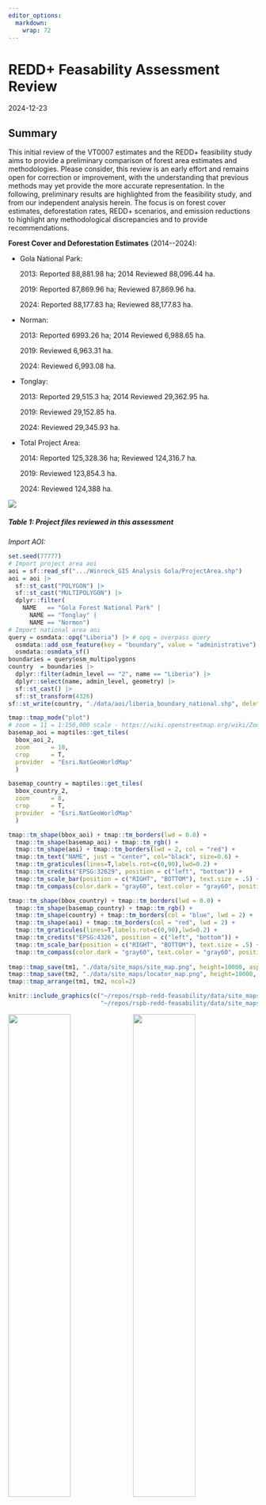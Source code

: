 ```yaml
---
editor_options: 
  markdown: 
    wrap: 72
---
```


# REDD+ Feasability Assessment Review

2024-12-23

## Summary

This initial review of the VT0007 estimates and the REDD+ feasibility
study aims to provide a preliminary comparison of forest area estimates
and methodologies. Please consider, this review is an early effort and
remains open for correction or improvement, with the understanding that
previous methods may yet provide the more accurate representation. In
the following, preliminary results are highlighted from the feasibility
study, and from our independent analysis herein. The focus is on forest
cover estimates, deforestation rates, REDD+ scenarios, and emission
reductions to highlight any methodological discrepancies and to provide
recommendations.

**Forest Cover and Deforestation Estimates** (2014--2024):

-   Gola National Park:

    2013: Reported 88,881.98 ha; 2014 Reviewed 88,096.44 ha.

    2019: Reported 87,869.96 ha; Reviewed 87,869.96 ha.

    2024: Reported 88,177.83 ha; Reviewed 88,177.83 ha.

-   Norman:

    2013: Reported 6993.26 ha; 2014 Reviewed 6,988.65 ha.

    2019: Reviewed 6,963.31 ha.

    2024: Reviewed 6,993.08 ha.

-   Tonglay:

    2013: Reported 29,515.3 ha; 2014 Reviewed 29,362.95 ha.

    2019: Reviewed 29,152.85 ha.

    2024: Reviewed 29,345.93 ha.

-   Total Project Area:

    2014: Reported 125,328.36 ha; Reviewed 124,316.7 ha.

    2019: Reviewed 123,854.3 ha.

    2024: Reviewed 124,388 ha.

![](data/tables/Table%201%20Project%20files%20reviewed.png)

##### Table 1: Project files reviewed in this assessment

*Import AOI:*

``` r
set.seed(77777)
# Import project area aoi
aoi = sf::read_sf(".../Winrock_GIS Analysis Gola/ProjectArea.shp") 
aoi = aoi |>
  sf::st_cast("POLYGON") |>
  sf::st_cast("MULTIPOLYGON") |>
  dplyr::filter(
    NAME   == "Gola Forest National Park" | 
      NAME == "Tonglay" |
      NAME == "Normon")
# Import national area aoi
query = osmdata::opq("Liberia") |> # opq = overpass query
  osmdata::add_osm_feature(key = "boundary", value = "administrative") |>
  osmdata::osmdata_sf()
boundaries = query$osm_multipolygons
country  = boundaries |>
  dplyr::filter(admin_level == "2", name == "Liberia") |>
  dplyr::select(name, admin_level, geometry) |>
  sf::st_cast() |> 
  sf::st_transform(4326)
sf::st_write(country, "./data/aoi/liberia_boundary_national.shp", delete_layer=T)
```

``` r
tmap::tmap_mode("plot")
# zoom = 11 = 1:150,000 scale - https://wiki.openstreetmap.org/wiki/Zoom_levels
basemap_aoi = maptiles::get_tiles(
  bbox_aoi_2, 
  zoom      = 10, 
  crop      = T,
  provider  = "Esri.NatGeoWorldMap"
  )

basemap_country = maptiles::get_tiles(
  bbox_country_2, 
  zoom      = 8, 
  crop      = T,
  provider  = "Esri.NatGeoWorldMap"
  )

tmap::tm_shape(bbox_aoi) + tmap::tm_borders(lwd = 0.0) +
  tmap::tm_shape(basemap_aoi) + tmap::tm_rgb() + 
  tmap::tm_shape(aoi) + tmap::tm_borders(lwd = 2, col = "red") +
  tmap::tm_text("NAME", just = "center", col="black", size=0.6) +
  tmap::tm_graticules(lines=T,labels.rot=c(0,90),lwd=0.2) +
  tmap::tm_credits("EPSG:32629", position = c("left", "bottom")) +
  tmap::tm_scale_bar(position = c("RIGHT", "BOTTOM"), text.size = .5) + 
  tmap::tm_compass(color.dark = "gray60", text.color = "gray60", position = c("left", "top")) -> tm1

tmap::tm_shape(bbox_country) + tmap::tm_borders(lwd = 0.0) +
  tmap::tm_shape(basemap_country) + tmap::tm_rgb() + 
  tmap::tm_shape(country) + tmap::tm_borders(col = "blue", lwd = 2) +
  tmap::tm_shape(aoi) + tmap::tm_borders(col = "red", lwd = 2) +
  tmap::tm_graticules(lines=T,labels.rot=c(0,90),lwd=0.2) +
  tmap::tm_credits("EPSG:4326", position = c("left", "bottom")) +
  tmap::tm_scale_bar(position = c("RIGHT", "BOTTOM"), text.size = .5) + 
  tmap::tm_compass(color.dark = "gray60", text.color = "gray60", position = c("left", "top")) -> tm2
                   
tmap::tmap_save(tm1, "./data/site_maps/site_map.png", height=10000, asp=0, dpi=2400)
tmap::tmap_save(tm2, "./data/site_maps/locator_map.png", height=10000, asp=0, dpi=2400)
tmap::tmap_arrange(tm1, tm2, ncol=2)
```

``` r
knitr::include_graphics(c("~/repos/rspb-redd-feasability/data/site_maps/site_map.png",
                          "~/repos/rspb-redd-feasability/data/site_maps/locator_map.png"))
```

<img src="data/site_maps/site_map.png" width="50%"/><img src="data/site_maps/locator_map.png" width="50%"/>

## Area check

In Liberia, the official definition of forest land is provided by the
Forestry Development Authority (Liberia 2019), including areas of land
that meet the following criteria:

-   Canopy cover of minimum 30%;
-   Canopy height of minimum 5m or the capacity to reach it;
-   Covering a minimum of 1 hectare of land.

``` r
aoi$area_m2 = round(as.numeric(sf::st_area(aoi) * 0.0001, 4))
aoi_select = aoi |>
  dplyr::select(NAME, DESIG, Areahav2, area_m2) |>
  dplyr::filter(
    NAME == "Gola Forest National Park" | 
      NAME == "Normon"  | 
      NAME == "Tonglay") |>
  sf::st_drop_geometry() |>
  janitor::adorn_totals() 
sf::st_transform(aoi, 4326)  
```

::: kable-table
|    WDPAID | WDPA_PID  | NAME                      | ORIG_NAME                 | DESIG            | DESIG_TYPE | IUCN_CAT     | INT_CRIT       | MARINE | REP_M\_AREA | GIS_M\_AREA |  REP_AREA |   GIS_AREA | STATUS     | STATUS_YR | GOV_TYPE                               | MANG_AUTH                                                         | MANG_PLAN    | VERIF          | METADATAID | SUB_LOC | PARENT_ISO | ISO3 | Comments                         | Landscape              | Shape_Leng | Shape_Area |    Areaha |  Areahav2 | geometry                       | area_m2 |
|--:|:--|:--|:--|:--|:--|:--|:--|:--|--:|--:|--:|--:|:--|--:|:--|:--|:--|:--|--:|:--|:--|:--|:--|:--|--:|--:|--:|--:|:--|--:|
|      9171 | 9171      | Gola Forest National Park | Gola Forest National Park | National Park    | National   | Not Reported | Not Applicable | 0      |           0 |           0 |  979.7499 |  985.92079 | Designated |      2003 | Federal or national ministry or agency | Department of Forest Conservation, Forestry Development Authority | Not Reported | State Verified |        876 | LR-CM   | LBR        | LBR  | NA                               | Greater Gola Landscape |  190094.38 |  888197849 |  88801.80 |  88801.80 | POLYGON Z ((-10.67501 7.684... |   88820 |
| 555512165 | 555512165 | Foya                      | Foya                      | National Park    | National   | Not Reported | Not Applicable | 0      |           0 |           0 | 1646.2805 | 1657.40012 | Proposed   |      2003 | Federal or national ministry or agency | Department of Forest Conservation, Forestry Development Authority | Not Reported | State Verified |        876 | LR-LO   | LBR        | LBR  | NA                               | Greater Gola Landscape |  298027.78 | 1646202887 | 164664.00 | 164664.00 | POLYGON Z ((-10.32469 8.084... |  164620 |
|         0 | NA        | Lower Sokpo               | Lower Sokpo               | Community Forest | National   | Not Reported | Not Applicable | 0      |           0 |           0 |  144.0000 |  144.76678 | Active     |         0 | Not Reported                           | Not Reported                                                      | Not Reported | Not Reported   |          0 | LR-CM   | LBR        | LBR  | Boundaries agreed. Gov. in place | Greater Gola Landscape |   60680.00 |  144766777 |  14469.80 |  14469.80 | POLYGON Z ((-11.01024 7.441... |   14477 |
|         0 | NA        | Upper Sokpo               | Upper Sokpo               | Community Forest | National   | Not Reported | Not Applicable | 0      |           0 |           0 |  108.0000 |  110.81576 | Active     |         0 | Not Reported                           | Not Reported                                                      | Not Reported | Not Reported   |          0 | LR-CM   | LBR        | LBR  | Boundaries agreed. Gov. in place | Greater Gola Landscape |   60269.62 |  110815762 |  11078.70 |  11078.70 | POLYGON Z ((-10.78275 7.400... |   11082 |
|         0 | NA        | Maima                     | Maima                     | Community Forest | National   | Not Reported | Not Applicable | 0      |           0 |           0 |  450.0000 |  448.18335 | Active     |         0 | Not Reported                           | Not Reported                                                      | Not Reported | Not Reported   |          0 | LR-GP   | LBR        | LBR  | Initial discussion held          | Greater Gola Landscape |   90084.36 |  448183347 |  44821.40 |  44821.40 | POLYGON Z ((-10.55219 7.570... |   44818 |
|         0 | NA        | Tonglay                   | Tonglay                   | Community Forest | National   | Not Reported | Not Applicable | 0      |           0 |           0 |  296.0000 |  295.15312 | Active     |      2020 | Not Reported                           | Not Reported                                                      | Not Reported | Not Reported   |          0 | LR-GP   | LBR        | LBR  | Step 8 completed. 9 for November | Greater Gola Landscape |   92691.50 |  295153117 |  29516.10 |  29516.10 | POLYGON Z ((-10.61658 7.771... |   29515 |
|         0 | NA        | Zue                       | Zue                       | Community Forest | National   | Not Reported | Not Applicable | 0      |           0 |           0 |  400.0000 |  399.60614 | Active     |         0 | Not Reported                           | Not Reported                                                      | Not Reported | Not Reported   |          0 | LR-GP   | LBR        | LBR  | Initial discussion held          | Greater Gola Landscape |   89297.00 |  399606142 |  39969.30 |  39969.30 | POLYGON Z ((-10.29816 7.673... |   39961 |
|         0 | NA        | Normon                    | Normon                    | Community Forest | National   | Not Reported | Not Applicable | 0      |           0 |           0 |   69.0000 |   69.93261 | Active     |      2020 | Not Reported                           | Not Reported                                                      | Not Reported | Not Reported   |          0 | LR-GP   | LBR        | LBR  | Step 9                           | Greater Gola Landscape |   48777.43 |   69932611 |   6993.87 |   6993.87 | POLYGON Z ((-10.49054 7.712... |    6993 |
:::

``` r
sf::st_transform(country, 4326) 
```

::: kable-table
| name    | admn_lv | geometry                       |
|:--------|:--------|:-------------------------------|
| Liberia | 2       | POLYGON ((-11.60808 6.755, ... |
:::

``` r
slivers = aoi |> dplyr::filter(as.numeric(area_m2) < 1)  # no artefacts found
aoi_select
```

::: kable-table
| NAME                      | DESIG            |  Areahav2 | area_m2 |
|:--------------------------|:-----------------|----------:|--------:|
| Gola Forest National Park | National Park    |  88801.80 |   88820 |
| Tonglay                   | Community Forest |  29516.10 |   29515 |
| Normon                    | Community Forest |   6993.87 |    6993 |
| Total                     | \-               | 125311.77 |  125328 |
:::

##### Table 2: Project area estimates verified using `sf` GDAL 3.10 drivers

Results indicate the spatial dataset is free from topological errors,
and forest 'islands' and spatial artefacts smaller than approved area
definition. Results also match Areahav2 values derived previously and
reported in ER_Workbook_Gola_Liberia.xlsx

## Activity data check

This section documents inputs and procedures used to derive national and
project-level deforestation maps. This follows three main steps:

-   Compare land cover training samples for Liberia;
-   Classify & assess accuracy of forest cover maps for 2014, 2019, and
    2024;
-   Spatially map deforestation risk & compare with Liberia's submitted
    FREL estimates.

***Training samples***

Training samples for the country and project area were extracted from
two gold standard global land cover time series datasets: the GLanCE
dataset (Stanimirova et al. 2023) and TimeSpec4LULC dataset. Both
training datasets were processed with continuous change and class
migration algorithms. While Verra is yet to establish requirements for
addressing feature class migration in classification of baseline
activity data (Verra 2023, 2024, 2021), we may recommend incorporating
this remote sensing best practice or showcase its improvements to
accuracy metrics, as follows.

![](data/tables/Table%202%20Training%20samples%20class%20conversions.png)

##### Table 3: Class conversions of training samples

Level-1 classes in the GLanCE and TimeSpec4LULC datasets were recoded
below to match class labels cited in the "Lookups" sheet of
"ER_Workbook_Gola_Liberia.xlsx", and the report titled "Liberia's Forest
Reference Emission Level Submission to the UNFCCC (Woodcock et al.,
n.d.; Liberia 2019).

``` r
# import & tidy samples
samples_raw = read.csv("./data/training_samples/glance_training.csv")
samples_clean = samples_raw |>
  dplyr::select(Lon, Lat, Glance_Class_ID_level1, Start_Year, End_Year)|>
  dplyr::rename(longitude = Lon) |>
  dplyr::rename(latitude = Lat) |>
  dplyr::rename(label_old = Glance_Class_ID_level1) |>
  dplyr::mutate(start_date = as.Date(paste(Start_Year,"01","01",sep = "-")))|>
  dplyr::mutate(end_date = as.Date(paste(End_Year, "01", "01", sep = "-")))|>
  dplyr::select(longitude, latitude, start_date, end_date, label_old)|>
  dplyr::mutate(code = case_when(
    label_old == '4' ~ 0, 
    label_old == '7' ~ 1, 
    label_old == '6' ~ 2, 
    label_old == '5' ~ 3, 
    label_old == '1' ~ 4, 
    label_old == '3' ~ 99, 
    label_old == '2' ~ 88)
    ) |>
  dplyr::mutate(label = case_when(
    code == '0'  ~ "Bareground", 
    code == '1'  ~ "Regrowth", 
    code == '2'  ~ "Farmbush", 
    code == '3'  ~ "Forest", 
    code == '4'  ~ "Water", 
    code == '99' ~ "Urban", 
    code == '88' ~ "Snow")
    ) |> 
  dplyr::mutate(label = as.factor(label)) |>
  dplyr::mutate(id = row_number()) |> 
  dplyr::select(-label_old) |>
  dplyr::select(-code)
# filter to project
samples_sf       = sf::st_as_sf(samples_clean, crs = 4326, coords = c("longitude", "latitude"))
samples_clipped  = sf::st_intersection(samples_sf, country) # n = 364
samples_country  = samples_sf[samples_clipped, ] |> sf::st_transform(4326)
samples          = sf::st_crop(samples_country, st_bbox(country))
sf::st_write(samples, "./data/training_samples/glance_spatial_clip.shp", delete_dsn = T)
write.csv(samples, "./data/training_samples/glance_spatial_clip.csv", row.names = F)
dplyr::count(samples, label)
```

```         
Reading layer `glance_spatial_clip' from data source 
  `/Users/seamus/repos/rspb-redd-feasability/data/training_samples/glance_spatial_clip.shp' 
  using driver `ESRI Shapefile'
Simple feature collection with 364 features and 4 fields
Geometry type: POINT
Dimension:     XY
Bounding box:  xmin: -11.41444 ymin: 4.608361 xmax: -7.579165 ymax: 8.353939
Geodetic CRS:  WGS 84
```

::: kable-table
| label    |   n | geometry                       |
|:---------|----:|:-------------------------------|
| Farmbush |   4 | MULTIPOINT ((-11.35816 6.81... |
| Forest   | 311 | MULTIPOINT ((-11.41444 6.96... |
| Regrowth |   9 | MULTIPOINT ((-9.780878 6.16... |
| Urban    |  37 | MULTIPOINT ((-10.78342 6.36... |
| Water    |   3 | MULTIPOINT ((-11.26555 6.76... |
:::

preserve97ffd2f1e083510c

***Raster collection***

The dataset of STAC-formatted Landsat Collection-2-Level-2 was extracted
from the Google Earth Engine Catalog and processed using a cloudless and
pixel quality ranking mask before back-filling with median
normalization. This was implemented in a [Colab python runtime
here](https://colab.research.google.com/drive/1YAVDDVDRLyer6iszu1fNGHscLS0vgXaQ?usp=sharing).
The collection of unclassified raster outputs was temporarily stored in
[Google Drive
folder](https://drive.google.com/drive/folders/1XMYYhBUAsvuZ02avsZHYHDTArqztLaFI?usp=drive_link)
and the consolidated, resampled and labelled full stack was stored
[here](https://drive.google.com/file/d/1Vn0KDzkFDaBhpdC803IbYVRuu5cHx0SO/view?usp=drive_link).

Landsat data was acquired instead of Sentinel imagery due to start date
of project's 10-year baseline occurring before the launch of the
Sentinel 2 satellite. The following chunk provides an alternative
worflow, though less reliable, R-native workflow for acquiring,
aligning, and processing rasters for the extent of Liberia.

``` r
roi <- st_bbox(country) %>% st_as_sfc()
# cube assembly
cube_2024_mpc <- sits_cube(
  source      = "MPC",
  collection  = "LANDSAT-C2-L2",
  roi         = roi,
  bands       = c("BLUE", "GREEN", "NIR08", "RED", "SWIR16", "SWIR22", "CLOUD"),
  start_date  = "2024-01-01",
  end_date    = "2024-02-01"
  )
# cloud-mask & normalization
cube_2024_reg <- sits_regularize(
  cube        = cube_2024_mpc,
  res         = 30,
  period      = "P60D",
  multicores  = 16,
  output_dir  = "./data/cube_stac")
# Derive NDVI
cube_2024_spectral = sits::sits_apply(
  data        = cube_2024_reg,
  NDVI        = (NIR08 - RED) / (NIR08 + RED), 
  output_dir  = "./data/cube_stac",
  memsize     = 8,
  multicores  = 16,
  progress    = T
  )
# Sequence of raster stack
STACK = brick(NDVI_2014, NDVI_2019, NDVI_2024,
          BLUE_2014, BLUE_2019, BLUE_2024, 
          GREEN_2014, GREEN_2019, GREEN_2024,
          NIR08_2014, NIR08_2019, NIR08_2024, 
          RED_2014, RED_2019, RED_2024, 
          SWIR16_2014, SWIR16_2019, SWIR16_2024, 
          SWIR22_2014, SWIR22_2019, SWIR22_2024,
          DEM)
```

The processes above were repeated for three baseline years of 2014,
2019, and 2024, which were then saved as raster stacked and visualized
below.

``` r
# import
NDVI_2014=terra::rast("~/repos/rspb-redd-feasability/data/STACK/LANDSAT_TM-ETM-OLI_198055_NDVI_2014-01-04.tif")
NDVI_2019=terra::rast("~/repos/rspb-redd-feasability/data/STACK/LANDSAT_TM-ETM-OLI_198055_NDVI_2019-01-02.tif")
NDVI_2024=terra::rast("~/repos/rspb-redd-feasability/data/STACK/LANDSAT_TM-ETM-OLI_198055_NDVI_2024-01-16.tif")
STACK=raster::brick(
  "~/repos/rspb-redd-feasability/data/STACK/LANDSAT_TM-ETM-OLI_198055_STACK-&-DEM_2014-01-04_2024-01-16.tif")

# visualize
hist(NDVI_2014, main = "NDVI Distribution, 2014", col = "springgreen") 
hist(NDVI_2019, main = "NDVI Distribution, 2019", col = "springgreen")
hist(NDVI_2024, main = "NDVI Distribution, 2024", col = "springgreen")
plot(NDVI_2014,main="NDVI, 2014",xlim=c(-11.5,-7.5),ylim=c(4.1,8.6),border="gray")
plot(st_geometry(samples), add=T)
plot(NDVI_2019,main="NDVI, 2014",xlim=c(-11.5,-7.5),ylim=c(4.1,8.6),border="gray")
plot(st_geometry(samples), add=T)
plot(NDVI_2024,main="NDVI, 2014",xlim=c(-11.5,-7.5),ylim=c(4.1,8.6),border="gray")
plot(st_geometry(samples), add=T)
```

<img src="rspb-gola-redd-review_files/figure-gfm/unnamed-chunk-13-1.png" width="33%"/><img src="rspb-gola-redd-review_files/figure-gfm/unnamed-chunk-13-2.png" width="33%"/><img src="rspb-gola-redd-review_files/figure-gfm/unnamed-chunk-13-3.png" width="33%"/><img src="rspb-gola-redd-review_files/figure-gfm/unnamed-chunk-13-4.png" width="33%"/><img src="rspb-gola-redd-review_files/figure-gfm/unnamed-chunk-13-5.png" width="33%"/><img src="rspb-gola-redd-review_files/figure-gfm/unnamed-chunk-13-6.png" width="33%"/>

***Image classification***

We trained a Random Forest model fitted with 500 decision trees.
Training/test split partitioned the dataset using a 70:30 ratio.
Accuracy assessments were reported using a confusion matrix for full
model and cross-validation estimates. Uncertainty metrics were used to
select best subset of variables according to magnitude and performance.
Models were then calibrated in number regression trees and architecture
rules, with cross-validation reported to assess internal bias from true
population estimates before and to improve uncertainty of final model
deployment.

``` r
# extract yearly layers
STACK_2014=subset(STACK, c("NDVI_2014","BLUE_2014","GREEN_2014","NIR08_2014",
                           "RED_2014","SWIR16_2014","SWIR22_2014","DEM"))
# extract signatures
signatures_2014 = raster::extract(STACK_2014, samples ,df=T) # watch for data formats
samples_signatures_2014 <- dplyr::inner_join(signatures_2014, samples, by=c("ID"="id"))
samples_signatures_2014$geometry <- NULL # set geometry to NULL for model training

# training-test split, p=0.7 -> 70% split
trainIndex_2014 <- caret::createDataPartition(samples_signatures_2014$ID,list=F,p=0.7)
trainData_2014  <- samples_signatures_2014[trainIndex_2014,]  
testData_2014   <- samples_signatures_2014[-trainIndex_2014,] 

# interpolate NAs with class-median-normalization (NAs -> missing cloud pixels)
trainData_2014 <- trainData_2014 |> group_by(label) |> mutate(across(where(is.numeric),
    ~ ifelse(is.na(.), median(., na.rm = TRUE), .))) |> ungroup()
testData_2014 <- testData_2014 |> group_by(label) |> mutate(across(where(is.numeric),
    ~ ifelse(is.na(.), median(., na.rm = TRUE), .))) |> ungroup()

# assign model variables
response  <- c("label")
predictors_2014 <- c(
  "NDVI_2014", "BLUE_2014", "GREEN_2014", "RED_2014", 
  "NIR08_2014", "SWIR16_2014", "SWIR22_2014", "DEM"
  )
# set training parameters
cv_regime <- caret::trainControl(
  method          = 'cv',
  number          = 10,
  savePredictions = T,
  verboseIter     = F
  )

# train classifier
rf_model_2014 <- caret::train(
  label~.,
  data = trainData_2014[, c(predictors_2014, "label")], # drop ID var
  trControl = cv_regime,
  method    = "rf", 
  metric    = 'Kappa', 
  ntree     = 500,
  tuneLength= 6,
  importance= T
  )
```

***Accuracy assessments** (note randomForest metrics change each run)*

Results from the updated Random Forest model indicate robust predictive
performance during both cross-validation and testing phases.

**Model Training and Cross-Validation Results (2014)**:

-   **Kappa Index:** 0.753 (Moderate agreement).
-   **Accuracy:** 94.44%.
-   **Optimal mtry:** 8 (selected based on highest Kappa).
-   Resampling metrics:
-   Accuracy ranged from 93.85% to 94.97%, with corresponding Kappa
    values between 0.748 and 0.788.

The model achieved high sensitivity for key classes such as **Forest**
(Sensitivity: 0.9892, Specificity: 0.7333) and **Urban** (Sensitivity:
0.8182, Specificity: 0.9897). However, no predictions were made for
**Farmbush** and **Water**, indicating challenges with class imbalance.

**Blind Test Results**:

-   **Accuracy:** 94.44% (95% CI: 88.3%--97.9%).
-   **No Information Rate (NIR):** 86.11%, indicating significant
    predictive power.
-   **Kappa Index:** 0.753 (moderate agreement).
-   Class-specific performance:
-   **Forest:** Sensitivity: 0.9892; Specificity: 0.7333.
-   **Urban:** Sensitivity: 0.8182; Specificity: 0.9897.
-   **Regrowth:** Sensitivity: 1.0000; Specificity: 0.9907.
-   **Farmbush and Water:** Sensitivity and Specificity: Undefined due
    to lack of predictions.

``` r
rf_test_2014 <- predict(rf_model_2014, testData_2014)
print(rf_model_2014) # cv results
```

```         
Random Forest 

256 samples
  8 predictor
  5 classes: 'Farmbush', 'Forest', 'Regrowth', 'Urban', 'Water' 

No pre-processing
Resampling: Cross-Validated (10 fold) 
Summary of sample sizes: 230, 232, 229, 232, 229, 229, ... 
Resampling results across tuning parameters:

  mtry  Accuracy   Kappa    
  2     0.9384858  0.7484736
  3     0.9425100  0.7731017
  4     0.9425100  0.7731017
  5     0.9425100  0.7809018
  6     0.9425100  0.7809018
  8     0.9497393  0.7882299

Kappa was used to select the optimal model using the largest value.
The final value used for the model was mtry = 8.
```

``` r
caret::confusionMatrix(rf_test_2014,testData_2014$label) # blind test results
```

```         
Confusion Matrix and Statistics

          Reference
Prediction Farmbush Forest Regrowth Urban Water
  Farmbush        0      0        0     0     0
  Forest          1     92        0     2     1
  Regrowth        0      1        1     0     0
  Urban           1      0        0     9     0
  Water           0      0        0     0     0

Overall Statistics
                                         
               Accuracy : 0.9444         
                 95% CI : (0.883, 0.9793)
    No Information Rate : 0.8611         
    P-Value [Acc > NIR] : 0.004895       
                                         
                  Kappa : 0.753          
                                         
 Mcnemar's Test P-Value : NA             

Statistics by Class:

                     Class: Farmbush Class: Forest Class: Regrowth Class: Urban
Sensitivity                  0.00000        0.9892        1.000000      0.81818
Specificity                  1.00000        0.7333        0.990654      0.98969
Pos Pred Value                   NaN        0.9583        0.500000      0.90000
Neg Pred Value               0.98148        0.9167        1.000000      0.97959
Prevalence                   0.01852        0.8611        0.009259      0.10185
Detection Rate               0.00000        0.8519        0.009259      0.08333
Detection Prevalence         0.00000        0.8889        0.018519      0.09259
Balanced Accuracy            0.50000        0.8613        0.995327      0.90394
                     Class: Water
Sensitivity              0.000000
Specificity              1.000000
Pos Pred Value                NaN
Neg Pred Value           0.990741
Prevalence               0.009259
Detection Rate           0.000000
Detection Prevalence     0.000000
Balanced Accuracy        0.500000
```

***Model calibration***

-   A subsetted model using recursive feature elimination (RFE)
    achieved:
-   **Accuracy:** 96.30% (95% CI: 90.79%--98.98%).
-   **Kappa Index:** 0.8456 (strong agreement).
-   Top three predictors identified: **SWIR16_2014**, **SWIR22_2014**,
    and **NDVI_2014**.

Subsetting slightly improved class-specific sensitivity and specificity
for underrepresented classes such as **Water** (Sensitivity: 1.000;
Specificity: 1.000). However, due to negligible benefits in complexity
reduction, the original model is recommended for further spatial
predictions.

#### Model Weaknesses and Recommendations

While the Random Forest model performed well overall, specific
challenges remain:

-   **Class Imbalance**: No predictions were made for **Farmbush** and
    **Water** in the original model. This could result from insufficient
    representation of these classes in the training data.
-   **Predictor Optimization**: While recursive feature selection
    demonstrated potential for reducing model complexity, the trade-off
    between performance and simplicity was minimal.

To address these issues:

**Class Imbalance**:

-   Experiment with weighted Random Forest models or alternative machine
    learning algorithms such as Gradient Boosting or Support Vector
    Machines (SVM).
-   Increase the representation of underrepresented classes in the
    training dataset, potentially through synthetic data generation or
    focused sampling.

**Feature Selection**:

-   If reducing complexity is a priority, the subsetted model with three
    predictors can be considered for future spatial predictions.

``` r
index_feature_2014 <- createMultiFolds(trainData_2014$label, times=5) 
predictor_seq_2014 <-seq(from=1, to=length(predictors_2014),by=2)

subset_regime_2014 <- rfeControl(
  method="cv",
  number = 10,
  verbose=FALSE,
  functions=rfFuncs,
  index=index_feature_2014
  )

rf_model_subset_2014 <- caret::rfe(
  label~.,
  data = trainData_2014[, c(predictors_2014, "label")], 
  sizes = predictor_seq_2014,
  metric = "Kappa",
  ntree=500,
  method="rf",
  rfeControl = subset_regime_2014
  )

rf_subset_test_2014 <- predict(rf_model_subset_2014,testData_2014)
print(rf_model_subset_2014)
```

```         
Recursive feature selection

Outer resampling method: Cross-Validated (10 fold) 

Resampling performance over subset size:

 Variables Accuracy  Kappa AccuracySD KappaSD Selected
         1   0.9057 0.6353    0.04318  0.1587         
         3   0.9509 0.7992    0.03979  0.1645        *
         5   0.9439 0.7701    0.04098  0.1764         
         7   0.9400 0.7469    0.04705  0.2084         
         8   0.9384 0.7471    0.04514  0.1890         

The top 3 variables (out of 3):
   SWIR16_2014, SWIR22_2014, NDVI_2014
```

``` r
caret::confusionMatrix(rf_subset_test_2014$pred,testData_2014$label)
```

```         
Confusion Matrix and Statistics

          Reference
Prediction Farmbush Forest Regrowth Urban Water
  Farmbush        0      0        0     0     0
  Forest          0     92        0     1     0
  Regrowth        0      1        1     0     0
  Urban           2      0        0    10     0
  Water           0      0        0     0     1

Overall Statistics
                                          
               Accuracy : 0.963           
                 95% CI : (0.9079, 0.9898)
    No Information Rate : 0.8611          
    P-Value [Acc > NIR] : 0.0004509       
                                          
                  Kappa : 0.85            
                                          
 Mcnemar's Test P-Value : NA              

Statistics by Class:

                     Class: Farmbush Class: Forest Class: Regrowth Class: Urban
Sensitivity                  0.00000        0.9892        1.000000      0.90909
Specificity                  1.00000        0.9333        0.990654      0.97938
Pos Pred Value                   NaN        0.9892        0.500000      0.83333
Neg Pred Value               0.98148        0.9333        1.000000      0.98958
Prevalence                   0.01852        0.8611        0.009259      0.10185
Detection Rate               0.00000        0.8519        0.009259      0.09259
Detection Prevalence         0.00000        0.8611        0.018519      0.11111
Balanced Accuracy            0.50000        0.9613        0.995327      0.94424
                     Class: Water
Sensitivity              1.000000
Specificity              1.000000
Pos Pred Value           1.000000
Neg Pred Value           1.000000
Prevalence               0.009259
Detection Rate           0.009259
Detection Prevalence     0.009259
Balanced Accuracy        1.000000
```

#### Spatial Predictions and Outputs

Models for 2019 and 2024 were trained similarly and achieved comparable
performance metrics. Classified LULC rasters for all years (2014, 2019,
2024) were generated and saved in the project\'s designated Google Drive
folder for further analysis.

This section highlights the robustness of the Random Forest approach for
predicting land use and land cover while addressing areas for
methodological improvement to enhance future modeling efforts.

``` r
# predict lulc rasters
LULC_LIBERIA_2014 <- raster::predict(STACK_2014,rf_model_2014) 
raster::writeRaster(LULC_LIBERIA_2014,"./data/LULC/LULC_LIBERIA_2014-01-04.tif",
  format = "GTiff",overwrite = T)
LULC_LIBERIA_2019 <- raster::predict(STACK_2019,rf_model_2019) 
raster::writeRaster(LULC_LIBERIA_2019,"./data/LULC/LULC_LIBERIA_2019-01-02.tif",
  format = "GTiff",overwrite = T)
LULC_LIBERIA_2024 <- raster::predict(STACK_2024,rf_model_2024) 
raster::writeRaster(LULC_LIBERIA_2024,"./data/LULC/LULC_LIBERIA_2024-01-16.tif",
  format = "GTiff",overwrite = T)

# visualise
LULC_LIBERIA_2014 = raster::raster("~/repos/rspb-redd-feasability/data/LULC/LULC_LIBERIA_2014-01-04.tif")
LULC_LIBERIA_2019 = raster::raster("~/repos/rspb-redd-feasability/data/LULC/LULC_LIBERIA_2019-01-02.tif")
LULC_LIBERIA_2024 = raster::raster("~/repos/rspb-redd-feasability/data/LULC/LULC_LIBERIA_2024-01-16.tif")
terra::plot(LULC_LIBERIA_2014, main="Land Cover Classification, 2014")
terra::plot(LULC_LIBERIA_2019, main="Land Cover Classification, 2019")
terra::plot(LULC_LIBERIA_2024, main="Land Cover Classification, 2024")
```

<img src="rspb-gola-redd-review_files/figure-gfm/unnamed-chunk-19-1.png" width="33%"/><img src="rspb-gola-redd-review_files/figure-gfm/unnamed-chunk-19-2.png" width="33%"/><img src="rspb-gola-redd-review_files/figure-gfm/unnamed-chunk-19-3.png" width="33%"/>

### Forest cover mapping

``` r
forest_class = 3
forest_2014 <- LULC_LIBERIA_2014 == forest_class
forest_2019 <- LULC_LIBERIA_2019 == forest_class
forest_2024 <- LULC_LIBERIA_2024 == forest_class
# Forest loss
forest_loss_2014_2019 <- forest_2014 & !forest_2019
forest_loss_2019_2024 <- forest_2019 & !forest_2024
forest_loss_2014_2024 <- forest_2014 & !forest_2024

terra::plot(forest_loss_2014_2019, main="Forest Loss 2014-2019")
terra::plot(forest_loss_2019_2024, main="Forest Loss 2019-2024")
terra::plot(forest_loss_2014_2024, main="Forest Loss 2014-2024")
terra::plot(forest_2014, main="Binary Forest Cover Map, 2014")
terra::plot(forest_2019, main="Binary Forest Cover Map, 2019")
terra::plot(forest_2024, main="Binary Forest Cover Map, 2024")

# Save the binary forest maps
raster::writeRaster(forest_2014, "~/repos/rspb-redd-feasability/data/LULC/forest_2014.tif",overwrite=T)
raster::writeRaster(forest_2019, "~/repos/rspb-redd-feasability/data/LULC/forest_2019.tif",overwrite=T)
raster::writeRaster(forest_2024, "~/repos/rspb-redd-feasability/data/LULC/forest_2024.tif",overwrite=T)
raster::writeRaster(forest_loss_2014_2019, "~/repos/rspb-redd-feasability/data/LULC/forest_loss_2014_2019.tif",overwrite=T)
raster::writeRaster(forest_loss_2019_2024, "~/repos/rspb-redd-feasability/data/LULC/forest_loss_2019_2024.tif",overwrite=T)
raster::writeRaster(forest_loss_2014_2024, "~/repos/rspb-redd-feasability/data/LULC/forest_loss_2014_2024.tif",overwrite=T)
```

<img src="rspb-gola-redd-review_files/figure-gfm/unnamed-chunk-21-1.png" width="33%"/><img src="rspb-gola-redd-review_files/figure-gfm/unnamed-chunk-21-2.png" width="33%"/><img src="rspb-gola-redd-review_files/figure-gfm/unnamed-chunk-21-3.png" width="33%"/><img src="rspb-gola-redd-review_files/figure-gfm/unnamed-chunk-21-4.png" width="33%"/><img src="rspb-gola-redd-review_files/figure-gfm/unnamed-chunk-21-5.png" width="33%"/><img src="rspb-gola-redd-review_files/figure-gfm/unnamed-chunk-21-6.png" width="33%"/>
\### Forest loss mapping

```         
|---------|---------|---------|---------|=========================================                                          

|---------|---------|---------|---------|=========================================                                          

|---------|---------|---------|---------|=========================================                                          

|---------|---------|---------|---------|=========================================                                          

|---------|---------|---------|---------|=========================================                                          

|---------|---------|---------|---------|=========================================                                          

|---------|---------|---------|---------|=========================================                                          

|---------|---------|---------|---------|=========================================                                          

|---------|---------|---------|---------|=========================================                                          

|---------|---------|---------|---------|=========================================                                          
```

``` r
# Calculate total number of forest pixels for each year
resolution <- res(forest_2014)[1]
forest_2014_estimate <- sum(forest_2014[], na.rm = TRUE) * resolution^2 / 10000
forest_2019_estimate <- sum(forest_2019[], na.rm = TRUE) * resolution^2 / 10000
forest_2024_estimate <- sum(forest_2024[], na.rm = TRUE) * resolution^2 / 10000
cat("Forest area in 2014:", forest_2014_estimate, "hectares\n")
```

```         
Forest area in 2014: 9146913 hectares
```

``` r
cat("Forest area in 2019:", forest_2019_estimate, "hectares\n")
```

```         
Forest area in 2019: 8675144 hectares
```

``` r
cat("Forest area in 2024:", forest_2024_estimate, "hectares\n")
```

```         
Forest area in 2024: 9112944 hectares
```

``` r
# Calculate forest area for each sub-region (in hectares) for all years
forest_2014_gola_estimate <- sum(forest_2014_gola[], na.rm = TRUE) * resolution^2 / 10000
forest_2014_tong_estimate <- sum(forest_2014_tong[], na.rm = TRUE) * resolution^2 / 10000
forest_2014_norm_estimate <- sum(forest_2014_norm[], na.rm = TRUE) * resolution^2 / 10000
forest_2014_project_estimate <- sum(forest_2014_project[], na.rm = TRUE) * resolution^2 / 10000
forest_2019_gola_estimate <- sum(forest_2019_gola[], na.rm = TRUE) * resolution^2 / 10000
forest_2019_tong_estimate <- sum(forest_2019_tong[], na.rm = TRUE) * resolution^2 / 10000
forest_2019_norm_estimate <- sum(forest_2019_norm[], na.rm = TRUE) * resolution^2 / 10000
forest_2019_project_estimate <- sum(forest_2019_project[], na.rm = TRUE) * resolution^2 / 10000
forest_2024_gola_estimate <- sum(forest_2024_gola[], na.rm = TRUE) * resolution^2 / 10000
forest_2024_tong_estimate <- sum(forest_2024_tong[], na.rm = TRUE) * resolution^2 / 10000
forest_2024_norm_estimate <- sum(forest_2024_norm[], na.rm = TRUE) * resolution^2 / 10000
forest_2024_project_estimate <- sum(forest_2024_project[], na.rm = TRUE) * resolution^2 / 10000

# Calculate forest loss for each sub-region (in hectares) for all periods
forest_loss_2014_2019_gola_estimate <- sum(forest_loss_2014_2019_gola[],na.rm=T)*resolution^2/10000
forest_loss_2014_2019_tong_estimate <- sum(forest_loss_2014_2019_tong[],na.rm=T)*resolution^2/10000
forest_loss_2014_2019_norm_estimate <- sum(forest_loss_2014_2019_norm[],na.rm=T)*resolution^2/10000
forest_loss_2014_2019_project_estimate <- sum(forest_loss_2014_2019_project[],na.rm=T)*resolution^2/10000
forest_loss_2019_2024_gola_estimate<- sum(forest_loss_2019_2024_gola[],na.rm=T)*resolution^2/10000
forest_loss_2019_2024_tong_estimate <- sum(forest_loss_2019_2024_tong[],na.rm=T)*resolution^2/10000
forest_loss_2019_2024_norm_estimate <- sum(forest_loss_2019_2024_norm[],na.rm=T)*resolution^2/10000
forest_loss_2019_2024_project_estimate <- sum(forest_loss_2019_2024_project[],na.rm=T)*resolution^2/10000
forest_loss_2014_2024_gola_estimate <- sum(forest_loss_2014_2024_gola[],na.rm=T)*resolution^2/10000
forest_loss_2014_2024_tong_estimate <- sum(forest_loss_2014_2024_tong[],na.rm=T)*resolution^2/10000
forest_loss_2014_2024_norm_estimate <- sum(forest_loss_2014_2024_norm[],na.rm=T)*resolution^2/10000
forest_loss_2014_2024_project_estimate <- sum(forest_loss_2014_2024_project[],na.rm=T)*resolution^2/10000

# Print out the forest area and loss estimates for each region and year
cat("Forest Area in Gola NP (2014):", forest_2014_gola_estimate, "hectares\n")
```

```         
Forest Area in Gola NP (2014): 88096.44 hectares
```

``` r
cat("Forest Area in Tonglay (2014):", forest_2014_norm_estimate, "hectares\n")
```

```         
Forest Area in Tonglay (2014): 6988.652 hectares
```

``` r
cat("Forest Area in Norman (2014):", forest_2014_tong_estimate, "hectares\n")
```

```         
Forest Area in Norman (2014): 29362.95 hectares
```

``` r
cat("Forest Area in Project (2014):", forest_2014_project_estimate, "hectares\n")
```

```         
Forest Area in Project (2014): 124316.7 hectares
```

``` r
cat("Forest Area in Gola NP (2019):", forest_2019_gola_estimate, "hectares\n")
```

```         
Forest Area in Gola NP (2019): 87869.96 hectares
```

``` r
cat("Forest Area in Tonglay (2019):", forest_2019_tong_estimate, "hectares\n")
```

```         
Forest Area in Tonglay (2019): 29152.85 hectares
```

``` r
cat("Forest Area in Norman (2019):", forest_2019_norm_estimate, "hectares\n")
```

```         
Forest Area in Norman (2019): 6963.308 hectares
```

``` r
cat("Forest Area in Project (2019):", forest_2019_project_estimate, "hectares\n")
```

```         
Forest Area in Project (2019): 123854.3 hectares
```

``` r
cat("Forest Area in Gola NP (2024):", forest_2024_gola_estimate, "hectares\n")
```

```         
Forest Area in Gola NP (2024): 88177.83 hectares
```

``` r
cat("Forest Area in Tonglay (2024):", forest_2024_tong_estimate, "hectares\n")
```

```         
Forest Area in Tonglay (2024): 29345.93 hectares
```

``` r
cat("Forest Area in Norman (2024):", forest_2024_norm_estimate, "hectares\n")
```

```         
Forest Area in Norman (2024): 6993.084 hectares
```

``` r
cat("Forest Area in Project (2024):", forest_2024_project_estimate, "hectares\n")
```

```         
Forest Area in Project (2024): 124388 hectares
```

``` r
cat("Forest Loss in Gola NP (2014-2019):", forest_loss_2014_2019_gola_estimate, "hectares\n")
```

```         
Forest Loss in Gola NP (2014-2019): 290.468 hectares
```

``` r
cat("Forest Loss in Tonglay (2014-2019):", forest_loss_2014_2019_tong_estimate, "hectares\n")
```

```         
Forest Loss in Tonglay (2014-2019): 235.4777 hectares
```

``` r
cat("Forest Loss in Norman (2014-2019):", forest_loss_2014_2019_norm_estimate, "hectares\n")
```

```         
Forest Loss in Norman (2014-2019): 30.12628 hectares
```

``` r
cat("Forest Loss in Project (2014-2019):", forest_loss_2014_2019_project_estimate, "hectares\n")
```

```         
Forest Loss in Project (2014-2019): 557.3676 hectares
```

``` r
cat("Forest Loss in Gola NP (2019-2024):", forest_loss_2019_2024_gola_estimate, "hectares\n")
```

```         
Forest Loss in Gola NP (2019-2024): 44.25972 hectares
```

``` r
cat("Forest Loss in Tonglay (2019-2024):", forest_loss_2019_2024_tong_estimate, "hectares\n")
```

```         
Forest Loss in Tonglay (2019-2024): 44.27696 hectares
```

``` r
cat("Forest Loss in Norman (2019-2024):", forest_loss_2019_2024_norm_estimate, "hectares\n")
```

```         
Forest Loss in Norman (2019-2024): 2.112028 hectares
```

``` r
cat("Forest Loss in Project (2019-2024):", forest_loss_2019_2024_project_estimate, "hectares\n")
```

```         
Forest Loss in Project (2019-2024): 91.06986 hectares
```

``` r
cat("Forest Loss in Gola NP (2014-2024):", forest_loss_2014_2024_gola_estimate, "hectares\n")
```

```         
Forest Loss in Gola NP (2014-2024): 54.93414 hectares
```

``` r
cat("Forest Loss in Tonglay (2014-2024):", forest_loss_2014_2024_tong_estimate, "hectares\n")
```

```         
Forest Loss in Tonglay (2014-2024): 60.44355 hectares
```

``` r
cat("Forest Loss in Norman (2014-2024):", forest_loss_2014_2024_norm_estimate, "hectares\n")
```

```         
Forest Loss in Norman (2014-2024): 4.31716 hectares
```

``` r
cat("Forest Loss in Project (2014-2024):", forest_loss_2014_2024_project_estimate, "hectares\n")
```

```         
Forest Loss in Project (2014-2024): 118.906 hectares
```

### Benchmarking & thresholding

In the following section, we calibrate NDVI thresholds to compare
outputs with unsupervised K-means clustering and the European Space
Agency's Dynamic Global land cover dataset.

``` r
# thresholding
ndvi_float = ndvi_stack * 0.0001
ndvi_thresholds <- classify(
  ndvi_float, c(-1.0, 0.1, 0.4, 0.7, 1), 
  include.lowest=TRUE, 
  brackets=TRUE)
# kmeans clustering
ndvi_raster = raster::raster(ndvi_float)
nr = raster::getValues(ndvi_raster)
i <- !is.na(nr)
kmncluster <- kmeans(
  nr[i], 
  centers = 10, 
  iter.max = 500, 
  nstart = 5, 
  algorithm="Lloyd")
nr[i] <- kmncluster$cluster
kmeans <- setValues(ndvi_raster, nr)
writeRaster(kmeans, "./data/kmeans/NDVI_STACK_KMEANS.tif", overwrite=T)
writeRaster(ndvi_thresholds, "./data/thresholds/NDVI_STACK_THRESHOLDS.tif", overwrite=T)
```

### Appendix I: 2019 and 2024 classifiers

To run these, you may change eval=F to eval=T at the top of chunk in the
.Rmd or .R file saved in the OneDrive folder.

``` r
########################### 2019
# extract signatures
signatures_2019 = raster::extract(STACK_2019, samples ,df=T) # watch for data formats
samples_signatures_2019 <- dplyr::inner_join(signatures_2019, samples, by=c("ID"="id"))
samples_signatures_2019$geometry <- NULL # set geometry to NULL for model training

# training-test split, p=0.7 -> 70% split
trainIndex_2019 <- caret::createDataPartition(samples_signatures_2019$ID,list=F,p=0.7)
trainData_2019  <- samples_signatures_2019[trainIndex_2019,]  
testData_2019   <- samples_signatures_2019[-trainIndex_2019,] 

# interpolate NAs with class-median-normalization (NAs -> missing cloud pixels)
trainData_2019 <- trainData_2019 |> group_by(label) |> mutate(across(where(is.numeric),
    ~ ifelse(is.na(.), median(., na.rm = TRUE), .))) |> ungroup()
testData_2019 <- testData_2019 |> group_by(label) |> mutate(across(where(is.numeric),
    ~ ifelse(is.na(.), median(., na.rm = TRUE), .))) |> ungroup()

# assign model variables
response  <- c("label")
predictors_2019 <- c(
  "NDVI_2019", "BLUE_2019", "GREEN_2019", "RED_2019", 
  "NIR08_2019", "SWIR16_2019", "SWIR22_2019", "DEM"
  )

# train classifier
rf_model_2019 <- caret::train(
  label~.,
  data = trainData_2019[, c(predictors_2019, "label")], # drop ID var
  trControl = cv_regime,
  method    = "rf", 
  metric    = 'Kappa', 
  ntree     = 500,
  tuneLength= 6,
  importance= T
  )

rf_test_2019 <- predict(rf_model_2019, testData_2019)
print(rf_model_2019) # cv results
confusionMatrix(rf_test_2019,testData_2019$label) # blind test results

index_feature_2019 <- createMultiFolds(trainData_2019$label, times=5) 
predictor_seq_2019 <-seq(from=1, to=length(predictors_2019),by=2)

subset_regime_2019 <- rfeControl(
  method="cv",
  number = 10,
  verbose=FALSE,
  functions=rfFuncs,
  index=index_feature_2019
  )

rf_model_subset_2019 <- caret::rfe(
  label~.,
  data = trainData_2019[, c(predictors_2019, "label")], 
  sizes = predictor_seq_2019,
  metric = "Kappa",
  ntree=500,
  method="rf",
  rfeControl = subset_regime_2019
  )

rf_subset_test_2019 <- predict(rf_model_subset_2019,testData_2019)
print(rf_model_subset_2019)
confusionMatrix(rf_subset_test_2019$pred,testData_2019$label)

######################### 2024
# extract signatures
signatures_2024 = raster::extract(STACK_2024, samples ,df=T) # watch for data formats
samples_signatures_2024 <- dplyr::inner_join(signatures_2024, samples, by=c("ID"="id"))
samples_signatures_2024$geometry <- NULL # set geometry to NULL for model training

# training-test split, p=0.7 -> 70% split
trainIndex_2024 <- caret::createDataPartition(samples_signatures_2024$ID,list=F,p=0.7)
trainData_2024  <- samples_signatures_2024[trainIndex_2024,]  
testData_2024   <- samples_signatures_2024[-trainIndex_2024,] 

# interpolate NAs with class-median-normalization (NAs -> missing cloud pixels)
trainData_2024 <- trainData_2024 |> group_by(label) |> mutate(across(where(is.numeric),
    ~ ifelse(is.na(.), median(., na.rm = TRUE), .))) |> ungroup()
testData_2024 <- testData_2024 |> group_by(label) |> mutate(across(where(is.numeric),
    ~ ifelse(is.na(.), median(., na.rm = TRUE), .))) |> ungroup()
water_2014 <- trainData_2014[trainData_2014$label == "Water", ]
water_ids <- water_2014$ID
water_2024 <- samples_signatures_2024[samples_signatures_2024$ID %in% water_ids, ]
trainData_2024 <- rbind(trainData_2024, water_2024)
table(trainData_2024$label)

# assign model variables
response  <- c("label")
predictors_2024 <- c("NDVI_2024", "BLUE_2024", "GREEN_2024", "RED_2024", 
  "NIR08_2024", "SWIR16_2024", "SWIR22_2024", "DEM"
  )

# train classifier
rf_model_2024 <- caret::train(
  label~.,
  data = trainData_2024[, c(predictors_2024, "label")], # drop ID var
  trControl = cv_regime,
  method    = "rf", 
  metric    = 'Kappa', 
  ntree     = 500,
  tuneLength= 6,
  importance= T
  )

rf_test_2024 <- predict(rf_model_2024, testData_2024)
print(rf_model_2024) # cv results
confusionMatrix(rf_test_2024,testData_2024$label) # blind test results

index_feature_2024 <- createMultiFolds(trainData_2024$label, times=5) 
predictor_seq_2024 <-seq(from=1, to=length(predictors_2024),by=2)

subset_regime_2024 <- rfeControl(
  method="cv",
  number = 10,
  verbose=FALSE,
  functions=rfFuncs,
  index=index_feature_2024
  )

rf_model_subset_2024 <- caret::rfe(
  label~.,
  data = trainData_2024[, c(predictors_2024, "label")], 
  sizes = predictor_seq_2024,
  metric = "Kappa",
  ntree=500,
  method="rf",
  rfeControl = subset_regime_2024
  )

rf_subset_test_2024 <- predict(rf_model_subset_2024,testData_2024)
print(rf_model_subset_2024)
confusionMatrix(rf_subset_test_2024$pred,testData_2024$label)
```

::: {#refs .references .csl-bib-body .hanging-indent entry-spacing="0"}
::: {#ref-governmentofliberiaLiberiasForestReference2019 .csl-entry}
Liberia, Government of. 2019. *Liberia's Forest Reference Emission Level
Submission to the UNFCCC*. 1. Forestry Development Authority.
:::

::: {#ref-stanimirovaGlobalLandCover2023 .csl-entry}
Stanimirova, Radost, Katelyn Tarrio, Konrad Turlej, Kristina McAvoy,
Sophia Stonebrook, Kai-Ting Hu, Paulo Arévalo, et al. 2023. "A Global
Land Cover Training Dataset from 1984 to 2020." *Scientific Data* 10
(1): 879. <https://doi.org/10.1038/s41597-023-02798-5>.
:::

::: {#ref-verraVT0007UnplannedDeforestation2021 .csl-entry}
Verra. 2021. *VT0007: Unplanned Deforestation Allocation Tool*. 0.1.
Verra.
<https://verra.org/wp-content/uploads/2024/02/VT0007-Unplanned-Deforestation-Allocation-v1.0.pdf>.
:::

::: {#ref-verraVM0048ReducingEmissions2023a .csl-entry}
---------. 2023. *VM0048: Reducing Emissions from Deforestation and
Forest Degradation*. 1.0. Verra.
<https://verra.org/wp-content/uploads/2023/11/VM0048-Reducing-Emissions-from-Deforestation-and-Forest-Degradation-v1.0-1-1.pdf>.
:::

::: {#ref-verraVMD0055EstimationEmission2024 .csl-entry}
---------. 2024. *VMD0055: Estimation of Emission Reductions from
Avoiding Unplanned Deforestation*. VCS Module 1.1. Verra.
<https://verra.org/wp-content/uploads/2024/10/VMD0055-Estimation-of-Emission-Reductions-from-Avoiding-Unplanned-Deforestation-v1.1-CLEAN-2024.10.21.24.pdf>.
:::

::: {#ref-woodcockGlobalLandCover .csl-entry}
Woodcock, Curtis, Pontus Olofsson, Thomas Loveland, Chris Barber, and
Zhe Zhu. n.d. "Global Land Cover Estimation (GLanCE) Product User Guide
Version 1.0 August 2022."
:::
:::
